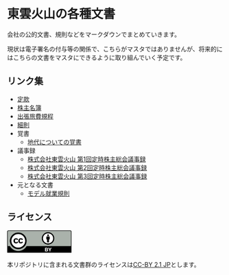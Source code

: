  # 東雲火山の各種文書

 会社の公的文書、規則などをマークダウンでまとめていきます。

 現状は電子署名の付与等の関係で、こちらがマスタではありませんが、将来的にはこちらの文書をマスタにできるように取り組んでいく予定です。

 ## リンク集

- [定款](./定款.md)
- [株主名簿](./株主名簿.md)
- [出張旅費規程](./出張旅費規程.md)
- [細則](./細則.md)
- 覚書
    - [地代についての覚書](./覚書/地代についての覚書.md)
- 議事録
    - [株式会社東雲火山 第1回定時株主総会議事録](./議事録/株式会社東雲火山-第1回定時株主総会議事録.md)
    - [株式会社東雲火山 第2回定時株主総会議事録](./議事録/株式会社東雲火山-第2回定時株主総会議事録.md)
    - [株式会社東雲火山 第3回定時株主総会議事録](./議事録/株式会社東雲火山-第3回定時株主総会議事録.md)
- 元となる文書
    - [モデル就業規則](./draft/モデル就業規則.md)

 ## ライセンス

<img src="assets/by.svg" width="150" height="52" alt="CC-BY" />

 本リポジトリに含まれる文書群のライセンスは[CC-BY 2.1 JP](https://creativecommons.org/licenses/by/2.1/jp/legalcode)とします。

